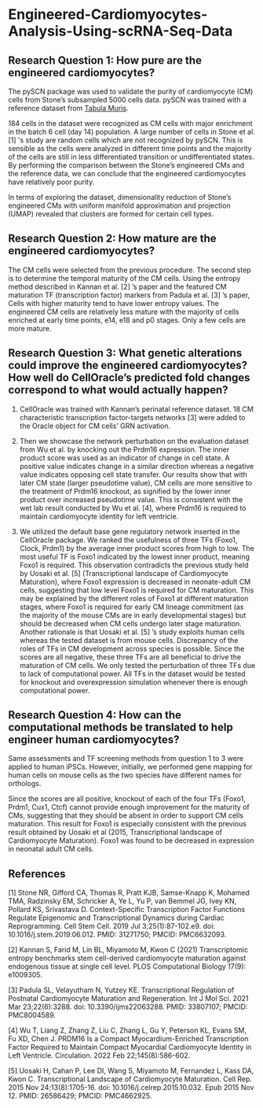# Engineered-Cardiomyocytes-Analysis-Using-scRNA-Seq-Data

## Research Question 1: How pure are the engineered cardiomyocytes? ##
The pySCN package was used to validate the purity of cardiomyocyte (CM) cells from Stone’s subsampled 5000 cells data. pySCN was trained with a reference dataset from [Tabula Muris](https://www.czbiohub.org/tabula-muris/). 

184 cells in the dataset were recognized as CM cells with major enrichment in the batch 6 cell (day 14) population. A large number of cells in Stone et al. \[1\] 's study are random cells which are not recognized by pySCN. This is sensible as the cells were analyzed in different time points and the majority of the cells are still in less differentiated transition or undifferentiated states. By performing the comparison between the Stone’s engineered CMs and the reference data, we can conclude that the engineered cardiomyocytes have relatively poor purity. 

In terms of exploring the dataset, dimensionality reduction of Stone’s engineered CMs with uniform manifold approximation and projection (UMAP) revealed that clusters are formed for certain cell types. 


## Research Question 2: How mature are the engineered cardiomyocytes? ##
The CM cells were selected from the previous procedure. The second step is to determine the temporal maturity of the CM cells. Using the entropy method described in Kannan et al. [2] ’s paper and the featured CM maturation TF (transcription factor) markers from Padula et al. [3] ’s paper, 
Cells with higher maturity tend to have lower entropy values. The engineered CM cells are relatively less mature with the majority of cells enriched at early time points, e14, e18 and p0 stages. Only a few cells are more mature.


## Research Question 3: What genetic alterations could improve the engineered cardiomyocytes? How well do CellOracle’s predicted fold changes correspond to what would actually happen? ##
1) CellOracle was trained with Kannan’s perinatal reference dataset. 18 CM characteristic transcription factor-targets networks [3] were added to the Oracle object for CM cells’ GRN activation.

2) Then we showcase the network perturbation on the evaluation dataset from Wu et al. by knocking out the Prdm16 expression. The inner product score was used as an indicator of change in cell state. A positive value indicates change in a similar direction whereas a negative value indicates opposing cell state transfer. Our results show that with later CM state (larger pseudotime value), CM cells are more sensitive to the treatment of Prdm16 knockout, as signified by the lower inner product over increased pseudotime value. This is consistent with the wet lab result conducted by Wu et al. [4], where Prdm16 is required to maintain cardiomyocyte identity for left ventricle. 

3) We utilized the default base gene regulatory network inserted in the CellOracle package. We ranked the usefulness of three TFs (Foxo1, Clock, Prdm1) by the average inner product scores from high to low. The most useful TF is Foxo1 indicated by the lowest inner product, meaning Foxo1 is required. This observation contradicts the previous study held by Uosaki et al. [5] (Transcriptional landscape of Cardiomyocyte Maturation), where Foxo1 expression is decreased in neonate-adult CM cells, suggesting that low level Foxo1 is required for CM maturation. This may be explained by the different roles of Foxo1 at different maturation stages, where Foxo1 is required for early CM lineage commitment (as the majority of the mouse CMs are in early developmental stages) but should be decreased when CM cells undergo later stage maturation. Another rationale is that Uosaki et al. [5] ’s study exploits human cells whereas the tested dataset is from mouse cells. Discrepancy of the roles of TFs in CM development across species is possible. Since the scores are all negative, these three TFs are all beneficial to drive the maturation of CM cells. We only tested the perturbation of three TFs due to lack of computational power. All TFs in the dataset would be tested for knockout and overexpression simulation whenever there is enough computational power.


## Research Question 4: How can the computational methods be translated to help engineer human cardiomyocytes? ##
Same assessments and TF screening methods from question 1 to 3 were applied to human iPSCs. However, initially, we performed gene mapping for human cells on mouse cells as the two species have different names for orthologs.

Since the scores are all positive, knockout of each of the four TFs (Foxo1, Prdm1, Cux1, Ctcf) cannot provide enough improvement for the maturity of CMs, suggesting that they should be absent in order to support CM cells maturation. This result for Foxo1 is especially consistent with the previous result obtained by Uosaki et al (2015, Transcriptional landscape of Cardiomyocyte Maturation). Foxo1 was found to be decreased in expression in neonatal adult CM cells.

## References
\[1\] Stone NR, Gifford CA, Thomas R, Pratt KJB, Samse-Knapp K, Mohamed TMA, Radzinsky EM, Schricker A, Ye L, Yu P, van Bemmel JG, Ivey KN, Pollard KS, Srivastava D. Context-Specific Transcription Factor Functions Regulate Epigenomic and Transcriptional Dynamics during Cardiac Reprogramming. Cell Stem Cell. 2019 Jul 3;25(1):87-102.e9. doi: 10.1016/j.stem.2019.06.012. PMID: 31271750; PMCID: PMC6632093.

\[2\] Kannan S, Farid M, Lin BL, Miyamoto M, Kwon C (2021) Transcriptomic entropy benchmarks stem cell-derived cardiomyocyte maturation against endogenous tissue at single cell level. PLOS Computational Biology 17(9): e1009305.

\[3\] Padula SL, Velayutham N, Yutzey KE. Transcriptional Regulation of Postnatal Cardiomyocyte Maturation and Regeneration. Int J Mol Sci. 2021 Mar 23;22(6):3288. doi: 10.3390/ijms22063288. PMID: 33807107; PMCID: PMC8004589.

\[4\] Wu T, Liang Z, Zhang Z, Liu C, Zhang L, Gu Y, Peterson KL, Evans SM, Fu XD, Chen J. PRDM16 Is a Compact Myocardium-Enriched Transcription Factor Required to Maintain Compact Myocardial Cardiomyocyte Identity in Left Ventricle. Circulation. 2022 Feb 22;145(8):586-602.

\[5\] Uosaki H, Cahan P, Lee DI, Wang S, Miyamoto M, Fernandez L, Kass DA, Kwon C. Transcriptional Landscape of Cardiomyocyte Maturation. Cell Rep. 2015 Nov 24;13(8):1705-16. doi: 10.1016/j.celrep.2015.10.032. Epub 2015 Nov 12. PMID: 26586429; PMCID: PMC4662925.
